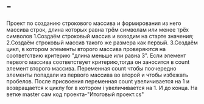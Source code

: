 # -
Проект по созданию строкового массива и формирования из него массива строк, длина которых  равна трём символам или менее трёх символов 
1.Создаём строковый массив и воводим на старте значения;
2.Создаём строковый массив такого же размера как первый.
3.Создаём цикл, в котором элементы второго массива проверяются на соответствию критерию "длина меньше или равна 3". Если элемент первого массива соответствует критерию,тогда он заносится в count элемент второго массива. Переменная count чтобы поочередно элементы попадали из первого массива во второй и чтобы избежать пробелов. После присвоения  переменная count увеличивается на 1 и возвращается к циклу for в котором i увеличивается на 1. И до конца.
На ветке master сам код проекта-"Итоговый проект.cs"

